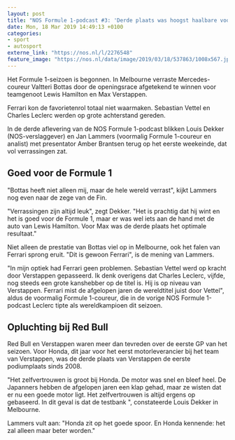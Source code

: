```yaml
---
layout: post
title: "NOS Formule 1-podcast #3: 'Derde plaats was hoogst haalbare voor Verstappen'"
date: Mon, 18 Mar 2019 14:49:13 +0100
categories: 
- sport 
- autosport 
externe_link: "https://nos.nl/l/2276548"
feature_image: "https://nos.nl/data/image/2019/03/18/537863/1008x567.jpg"
---
```


<p>Het Formule 1-seizoen is begonnen. In Melbourne verraste Mercedes-coureur Valtteri Bottas door de openingsrace afgetekend te winnen voor teamgenoot Lewis Hamilton en Max Verstappen.</p>
<p>Ferrari kon de favorietenrol totaal niet waarmaken. Sebastian Vettel en Charles Leclerc werden op grote achterstand gereden.</p>
<p>In de derde aflevering van de NOS Formule 1-podcast blikken Louis Dekker (NOS-verslaggever) en Jan Lammers (voormalig Formule 1-coureur en analist) met presentator Amber Brantsen terug op het eerste weekeinde, dat vol verrassingen zat.</p>
<h2>Goed voor de Formule 1</h2>
<p>"Bottas heeft niet alleen mij, maar de hele wereld verrast", kijkt Lammers nog even naar de zege van de Fin.</p>
<p>"Verrassingen zijn altijd leuk", zegt Dekker. "Het is prachtig dat hij wint en het is goed voor de Formule 1, maar er was wel iets aan de hand met de auto van Lewis Hamilton. Voor Max was de derde plaats het optimale resultaat."</p>
<p>Niet alleen de prestatie van Bottas viel op in Melbourne, ook het falen van Ferrari sprong eruit. "Dit is gewoon Ferrari", is de mening van Lammers.</p>
<p>"In mijn optiek had Ferrari geen problemen. Sebastian Vettel werd op kracht door Verstappen gepasseerd. Ik denk overigens dat Charles Leclerc, vijfde, nog steeds een grote kanshebber op de titel is. Hij is op niveau van Verstappen. Ferrari mist de afgelopen jaren de wereldtitel juist door Vettel", aldus de voormalig Formule 1-coureur, die in de vorige NOS Formule 1-podcast Leclerc tipte als wereldkampioen dit seizoen.</p>
<h2>Opluchting bij Red Bull</h2>
<p>Red Bull en Verstappen waren meer dan tevreden over de eerste GP van het seizoen. Voor Honda, dit jaar voor het eerst motorleverancier bij het team van Verstappen, was de derde plaats van Verstappen de eerste podiumplaats sinds 2008.</p>
<p>"Het zelfvertrouwen is groot bij Honda. De motor was snel en bleef heel. De Japanners hebben de afgelopen jaren een klap gehad, maar ze wisten dat er nu een goede motor ligt. Het zelfvertrouwen is altijd ergens op gebaseerd. In dit geval is dat de testbank ", constateerde Louis Dekker in Melbourne.</p>
<p>Lammers vult aan: "Honda zit op het goede spoor. En Honda kennende: het zal alleen maar beter worden."</p>
